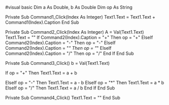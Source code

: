 #visual basic
Dim a As Double, b As Double
Dim op As String

Private Sub Command1_Click(Index As Integer)
Text1.Text = Text1.Text + Command1(Index).Caption
End Sub

Private Sub Command2_Click(Index As Integer)
A  = Val(Text1.Text)
Text1.Text = ""
If Command2(Index).Caption = "+" Then
        op = "+"
ElseIf Command2(Index).Caption = "-" Then
      op = "-"
ElseIf Command2(Index).Caption = "*" Then
      op = "*"
  ElseIf Command2(Index).Caption = "/" Then
      op = "/"
End If
End Sub

Private Sub Command3_Click()
b = Val(Text1.Text)

If op = "+" Then
    Text1.Text = a + b
    
ElseIf op = "-" Then
    Text1.Text = a - b
ElseIf op = "*" Then
     Text1.Text = a * b
ElseIf op = "/" Then
     Text1.Text = a / b
End If
End Sub

Private Sub Command4_Click()
      Text1.Text = ""
End Sub
